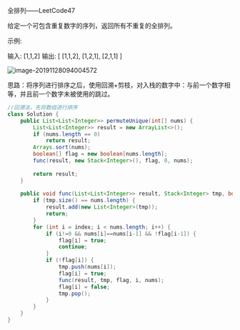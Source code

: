 全排列——LeetCode47

给定一个可包含重复数字的序列，返回所有不重复的全排列。

示例:

输入: [1,1,2]
输出:
[
  [1,1,2],
  [1,2,1],
  [2,1,1]
]

![image-20191128094004572](C:\Users\ZZS\AppData\Roaming\Typora\typora-user-images\image-20191128094004572.png)

思路：将序列进行排序之后，使用回溯+剪枝，对入栈的数字中：与前一个数字相等，并且前一个数字未被使用的跳过。

```java
//回溯法，先将数组进行排序
class Solution {
    public List<List<Integer>> permuteUnique(int[] nums) {
		List<List<Integer>> result = new ArrayList<>();
		if (nums.length == 0)
			return result;
        Arrays.sort(nums);
		boolean[] flag = new boolean[nums.length];
		func(result, new Stack<Integer>(), flag, 0, nums);
		
		return result;
    }
	
	public void func(List<List<Integer>> result, Stack<Integer> tmp, boolean[] flag, int index, int[] nums) {
		if (tmp.size() == nums.length) {
			result.add(new List<Integer>(tmp));
			return;
		}
		for (int i = index; i < nums.length; i++) {
			if (i!=0 && nums[i]==nums[i-1] && !flag[i-1]) {
				flag[i] = true;
				continue;
			}
			if (!flag[i]) {
				tmp.push(nums[i]);
				flag[i] = true;
				func(result, tmp, flag, i, nums);
				flag[i] = false;
				tmp.pop();
			}
		}
	}
}
```

